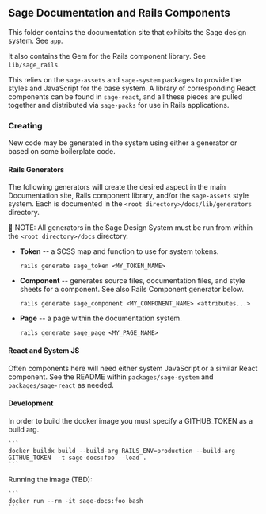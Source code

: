 ## Sage Documentation and Rails Components

This folder contains the documentation site that exhibits the Sage design system. See `app`.

It also contains the Gem for the Rails component library. See `lib/sage_rails`.

This relies on the `sage-assets` and `sage-system` packages to provide the styles and JavaScript for the base system. A library of corresponding React components can be found in `sage-react`, and all these pieces are pulled together and distributed via `sage-packs` for use in Rails applications.

### Creating

New code may be generated in the system using either a generator or based on some boilerplate code.

#### Rails Generators

The following generators will create the desired aspect in the main Documentation site, Rails component library, and/or the `sage-assets` style system. Each is documented in the `<root directory>/docs/lib/generators` directory.

📝 NOTE: All generators in the Sage Design System must be run from within the `<root directory>/docs` directory.

- **Token** -- a SCSS map and function to use for system tokens.
  ```
  rails generate sage_token <MY_TOKEN_NAME>
  ```

- **Component** -- generates source files, documentation files, and style sheets for a component. See also Rails Component generator below.
  ```
  rails generate sage_component <MY_COMPONENT_NAME> <attributes...>
  ```

- **Page** -- a page within the documentation system.
  ```
  rails generate sage_page <MY_PAGE_NAME>
  ```

#### React and System JS

Often components here will need either system JavaScript or a similar React component. See the README within `packages/sage-system` and `packages/sage-react` as needed.

#### Development

In order to build the docker image you must specify a GITHUB_TOKEN as a build arg.

    ```
    docker buildx build --build-arg RAILS_ENV=production --build-arg GITHUB_TOKEN  -t sage-docs:foo --load .
    ```

Running the image (TBD):

    ```
    docker run --rm -it sage-docs:foo bash
    ```
